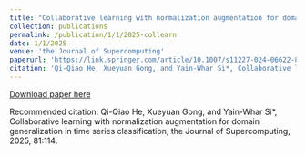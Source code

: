 ```yaml
---
title: "Collaborative learning with normalization augmentation for domain generalization in time series classification"
collection: publications
permalink: /publication/1/1/2025-collearn
date: 1/1/2025
venue: 'the Journal of Supercomputing'
paperurl: 'https://link.springer.com/article/10.1007/s11227-024-06622-8'
citation: 'Qi-Qiao He, Xueyuan Gong, and Yain-Whar Si*, Collaborative learning with normalization augmentation for domain generalization in time series classification, the Journal of Supercomputing, 2025, 81:114.'
---
```


<a href='https://link.springer.com/article/10.1007/s11227-024-06622-8'>Download paper here</a>

Recommended citation: Qi-Qiao He, Xueyuan Gong, and Yain-Whar Si*, Collaborative learning with normalization augmentation for domain generalization in time series classification, the Journal of Supercomputing, 2025, 81:114.